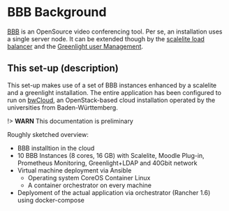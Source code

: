 # BBB Background

[BBB](https://bigbluebutton.org/) is an OpenSource video conferencing tool. Per se, an installation uses a single server node. It can be extended though by the [scalelite load balancer](https://github.com/blindsidenetworks/scalelite/) and the [Greenlight user Management](https://github.com/bigbluebutton/greenlight/).

## This set-up (description)

This set-up makes use of a set of BBB instances enhanced by a scalelite and a greenlight installation. The entire application has been configured to run on [bwCloud](https://www.bw-cloud.org/), an OpenStack-based cloud installation operated by the universities from Baden-Württemberg.

!> **WARN** This documentation is preliminary

Roughly sketched overview:

- BBB installtion in the cloud
- 10 BBB Instances (8 cores, 16 GB) with Scalelite, Moodle Plug-in, Prometheus Monitoring, Greenlight+LDAP and 40Gbit network
- Virtual machine deployment via Ansible
  - Operating system CoreOS Container Linux
  - A container orchestrator on every machine
- Deplyoment of the actual application via orchestrator (Rancher 1.6) using docker-compose
